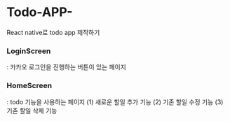 # Todo-APP-
React native로 todo app 제작하기

### LoginScreen
: 카카오 로그인을 진행하는 버튼이 있는 페이지

### HomeScreen
: todo 기능을 사용하는 페이지
(1) 새로운 할일 추가 기능
(2) 기존 할일 수정 기능
(3) 기존 할일 삭제 기능
